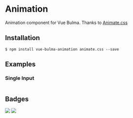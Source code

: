 # Animation

Animation component for Vue Bulma.
Thanks to [Animate.css](https://daneden.github.io/animate.css/)

## Installation

```
$ npm install vue-bulma-animation animate.css --save
```

## Examples

### Single Input

```vue

```

## Badges

![](https://img.shields.io/badge/license-MIT-blue.svg)
![](https://img.shields.io/badge/status-dev-yellow.svg)
